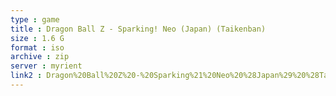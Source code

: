 ```yaml
---
type : game
title : Dragon Ball Z - Sparking! Neo (Japan) (Taikenban)
size : 1.6 G
format : iso
archive : zip
server : myrient
link2 : Dragon%20Ball%20Z%20-%20Sparking%21%20Neo%20%28Japan%29%20%28Taikenban%29
---
```

